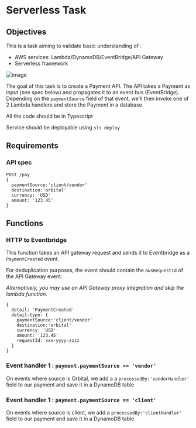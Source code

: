 # Serverless Task

## Objectives
This is a task aiming to validate basic understanding of :
- AWS services: Lambda/DynamoDB/EventBridge/API Gateway
- Serverless framework

![image](https://user-images.githubusercontent.com/83964075/168245520-a8b70d11-7092-46a7-a685-9d8f57da4b1b.png)

The goal of this task is to create a Payment API. The API takes a Payment as input (see spec below) and propagates it to an event bus (EventBridge).
Depending on the `paymentSource` field of that event, we'll then invoke one of 2 Lambda handlers and store the Payment in a database.

All the code should be in Typescript

Service should be deployable using `sls deploy` 

## Requirements

### API spec

```
POST /pay
{
  paymentSource:'client/vendor'
  destination:'orbital'
  currency: 'USD'
  amount: '123.45'
}
```

## Functions

### HTTP to Eventbridge 

This function takes an API gateway request and sends it to Eventbridge as a `PaymentCreated` event. 

For deduplication purposes, the event should contain the `awsRequestId` of the API Gateway event.

*Alternatively, you may use an API Gateway proxy integration and skip the lambda function.*

```
{
  detail: 'PaymentCreated'
  detail-type: {
    paymentSource:'client/vendor'
    destination:'orbital'
    currency: 'USD'
    amount: '123.45'
    requestId: xxx-yyyy-zzzz
  }
}
```

### Event handler 1 : `payment.paymentSource == 'vendor'`

On events where source is Orbital, we add a  a `processedBy:'vendorHandler'` field to our payment and save it in a DynamoDB table

### Event handler 1 : `payment.paymentSource == 'client'`

On events where source is client, we add a `processedBy:'clientHandler'` field to our payment and save it in a DynamoDB table
